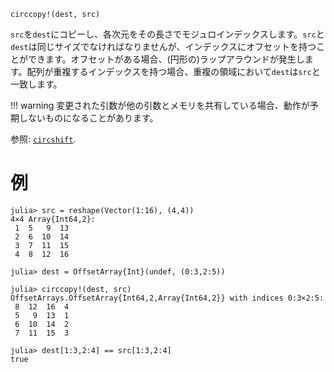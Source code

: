 ```
circcopy!(dest, src)
```

`src`を`dest`にコピーし、各次元をその長さでモジュロインデックスします。`src`と`dest`は同じサイズでなければなりませんが、インデックスにオフセットを持つことができます。オフセットがある場合、(円形の)ラップアラウンドが発生します。配列が重複するインデックスを持つ場合、重複の領域において`dest`は`src`と一致します。

!!! warning
    変更された引数が他の引数とメモリを共有している場合、動作が予期しないものになることがあります。


参照: [`circshift`](@ref).

# 例

```julia-repl
julia> src = reshape(Vector(1:16), (4,4))
4×4 Array{Int64,2}:
 1  5   9  13
 2  6  10  14
 3  7  11  15
 4  8  12  16

julia> dest = OffsetArray{Int}(undef, (0:3,2:5))

julia> circcopy!(dest, src)
OffsetArrays.OffsetArray{Int64,2,Array{Int64,2}} with indices 0:3×2:5:
 8  12  16  4
 5   9  13  1
 6  10  14  2
 7  11  15  3

julia> dest[1:3,2:4] == src[1:3,2:4]
true
```
